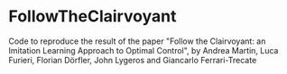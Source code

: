 # FollowTheClairvoyant

Code to reproduce the result of the paper "Follow the Clairvoyant: an Imitation Learning Approach to Optimal Control", by Andrea Martin, Luca Furieri, Florian Dörfler, John Lygeros and Giancarlo Ferrari-Trecate
